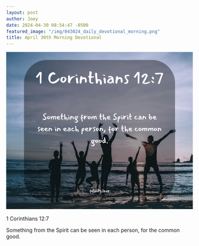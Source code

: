 ```yaml
---
layout: post
author: Joey
date: 2024-04-30 08:54:47 -0500
featured_image: "/img/043024_daily_devotional_morning.png"
title: April 30th Morning Devotional
---
```


[![April 30th 2024 - Morning Devotional](/img/043024_daily_devotional_morning.png)](/img/043024_daily_devotional_morning.png)

1 Corinthians 12:7

Something from the Spirit can be seen in each person, for the common good.